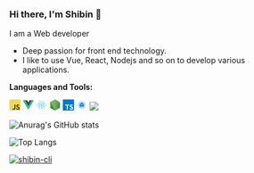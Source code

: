### Hi there, I'm Shibin 👋

I am a Web developer
* Deep passion for front end technology.
* I like to use Vue, React, Nodejs and so on to develop various applications.

**Languages and Tools:**  

<code><img height="20" src="https://raw.githubusercontent.com/github/explore/80688e429a7d4ef2fca1e82350fe8e3517d3494d/topics/javascript/javascript.png"></code>
<code><img height="20" src="https://raw.githubusercontent.com/github/explore/80688e429a7d4ef2fca1e82350fe8e3517d3494d/topics/vue/vue.png"></code>
<code><img height="20" src="https://raw.githubusercontent.com/github/explore/80688e429a7d4ef2fca1e82350fe8e3517d3494d/topics/react/react.png"></code>
<code><img height="20" src="https://raw.githubusercontent.com/github/explore/80688e429a7d4ef2fca1e82350fe8e3517d3494d/topics/nodejs/nodejs.png"></code>
<code><img height="20" src="https://raw.githubusercontent.com/github/explore/80688e429a7d4ef2fca1e82350fe8e3517d3494d/topics/typescript/typescript.png"></code>
<code><img height="20" src="https://raw.githubusercontent.com/github/explore/80688e429a7d4ef2fca1e82350fe8e3517d3494d/topics/webpack/webpack.png"></code>
<code><img height="20" src="https://camo.githubusercontent.com/50e43473527a57747fb7cd9b0061355205ac9a2763207a78d9812ceef1da52c0/68747470733a2f2f726f6c6c75706a732e6f72672f6c6f676f2e737667"></code>

![Anurag's GitHub stats](https://github-readme-stats-shibin.vercel.app/api?username=shibin-cli&show_icons=true&theme=vue)

![Top Langs](https://github-readme-stats-shibin.vercel.app/api/top-langs/?username=shibin-cli&&hide=ejs&theme=flag-india)

[![shibin-cli](https://github-readme-stats-shibin.vercel.app/api/pin/?username=shibin-cli&repo=shibin-cli&theme=vue)](https://shibin-cli.github.io/shibin-cli)